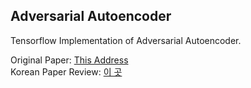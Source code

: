 ## Adversarial Autoencoder  
Tensorflow Implementation of Adversarial Autoencoder.  

Original Paper: [This Address](https://arxiv.org/abs/1511.05644)  
Korean Paper Review: [이 곳](https://greeksharifa.github.io/generative%20model/2020/08/23/AAE/)
